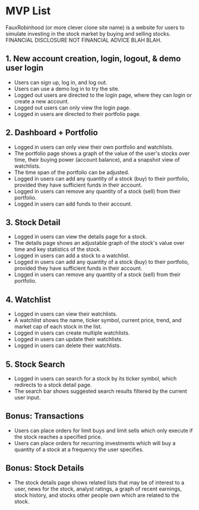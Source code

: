 # MVP List

FauxRobinhood (or more clever clone site name) is a website for users to simulate investing in the stock market by buying and selling stocks. FINANCIAL DISCLOSURE NOT FINANCIAL ADVICE BLAH BLAH.

## 1. New account creation, login, logout, & demo user login

* Users can sign up, log in, and log out.
* Users can use a demo log in to try the site.
* Logged out users are directed to the login page, where they can login or create a new account.
* Logged out users can only view the login page.
* Logged in users are directed to their portfolio page.

## 2. Dashboard + Portfolio

* Logged in users can only view their own portfolio and watchlists.
* The portfolio page shows a graph of the value of the user's stocks over time, their buying power (account balance), and a snapshot view of watchlists.
* The time span of the portfolio can be adjusted.
* Logged in users can add any quantity of a stock (buy) to their portfolio, provided they have sufficient funds in their account.
* Logged in users can remove any quantity of a stock (sell) from their portfolio.
* Logged in users can add funds to their account.

## 3. Stock Detail

* Logged in users can view the details page for a stock.
* The details page shows an adjustable graph of the stock's value over time and key statistics of the stock.
* Logged in users can add a stock to a watchlist.
* Logged in users can add any quantity of a stock (buy) to their portfolio, provided they have sufficient funds in their account.
* Logged in users can remove any quantity of a stock (sell) from their portfolio.

## 4. Watchlist

* Logged in users can view their watchlists.
* A watchlist shows the name, ticker symbol, current price, trend, and market cap of each stock in the list.
* Logged in users can create multiple watchlists.
* Logged in users can update their watchlists.
* Logged in users can delete their watchlists.

## 5. Stock Search

* Logged in users can search for a stock by its ticker symbol, which redirects to a stock detail page.
* The search bar shows suggested search results filtered by the current user input.

## Bonus: Transactions

* Users can place orders for limit buys and limit sells which only execute if the stock reaches a specified price.
* Users can place orders for recurring investments which will buy a quantity of a stock at a frequency the user specifies.

## Bonus: Stock Details

* The stock details page shows related lists that may be of interest to a user, news for the stock, analyst ratings, a graph of recent earnings, stock history, and stocks other people own which are related to the stock.
